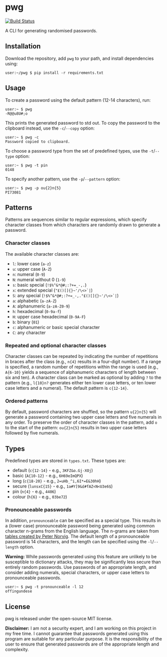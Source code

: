 # pwg

[![Build Status](https://travis-ci.com/rddunphy/pwg.svg?branch=master)](https://travis-ci.com/rddunphy/pwg)

A CLI for generating randomised passwords.

## Installation

Download the repository, add `pwg` to your path, and install dependencies using:

```console
user:~/pwg $ pip install -r requirements.txt
```

## Usage

To create a password using the default pattern (12-14 characters), run:

```console
user:~ $ pwg
-R@@u8U#;o
```

This prints the generated password to std out. To copy the password to the clipboard instead, use the `-c`/`--copy` option:

```console
user:~ $ pwg -c
Password copied to clipboard.
```

To choose a password type from the set of predefined types, use the `-t`/`--type` option:

```console
user:~ $ pwg -t pin
0148
```

To specify another pattern, use the `-p`/`--pattern` option:

```console
user:~ $ pwg -p ou{2}n{5}
PI73081
```

## Patterns

Patterns are sequences similar to regular expressions, which specify character classes from which characters are randomly drawn 
to generate a password. 

### Character classes

The available character classes are:

 - `l`: lower case (`a-z`)
 - `u`: upper case (`A-Z`)
 - `n`: numeral (`0-9`)
 - `N`: numeral without 0 (`1-9`)
 - `s`: basic special (`!$%^&*@#;:?+=_-,.`)
 - `x`: extended special (``"£()[]{}~'/\<>`|``)
 - `S`: any special (``!$%^&*@#;:?+=_-,."£()[]{}~'/\<>`|``)
 - `a`: alphabetic (`a-zA-Z`)
 - `A`: alphanumeric (`a-zA-Z0-9`)
 - `h`: hexadecimal (`0-9a-f`)
 - `H`: upper case hexadecimal (`0-9A-F`)
 - `b`: binary (`01`)
 - `c`: alphanumeric or basic special character
 - `C`: any character
 
### Repeated and optional character classes

Character classes can be repeated by indicating the number of repetitions in braces after the class (e.g., `n{4}` results in a 
four-digit number). If a range is specified, a random number of repetitions within the range is used (e.g., `A{6-10}` yields a 
sequence of alphanumeric characters of length between six and ten). A character class can be marked as optional by adding `?`
to the pattern (e.g., `l{10}n?` generates either ten lower case letters, or ten lower case letters and a numeral). The default 
pattern is `c{12-14}`.

### Ordered patterns

By default, password characters are shuffled, so the pattern `u{2}n{5}` will generate a password containing two upper case 
letters and five numerals in any order. To preserve the order of character classes in the pattern, add `o` to the start of the 
pattern: `ou{2}n{5}` results in two upper case letters followed by five numerals.

## Types

Predefined types are stored in `types.txt`. These types are:

 - default (`c{12-14}` - e.g., `3KFZ&o.Gj-XOj`)
 - basic (`A{10-12}` - e.g., `6H69eImQPX`)
 - long (`c{18-20}` - e.g., `2=uHb_^i,6I*=E&30hH`)
 - secure (`lunsxC{15}` - e.g., `1a#Y[9&£#fAZ<N<U3e6$`)
 - pin (`n{4}` - e.g., `4406`)
 - colour (`h{6}` - e.g., `03be72`)

### Pronounceable passwords

In addition, `pronounceable` can be specified as a special type. This results in a (lower case) pronounceable password being 
generated using common character n-grams from the English language. The n-grams are taken from 
[tables created by Peter Norvig](http://norvig.com/mayzner.html). The default length of a pronounceable password is 14 
characters, and the length can be specified using the `-l`/`--length` option. 

**Warning:** While passwords generated using this feature are unlikely to be susceptible to dictionary attacks, they may be 
significantly less secure than entirely random passwords. Use passwords of an appropriate length, and consider adding numerals, 
special characters, or upper case letters to pronounceable passwords.

```console
user:~ $ pwg -t pronounceable -l 12
offingundese
```

## License

pwg is released under the open-source MIT license.

**Disclaimer:** I am not a security expert, and I am working on this project in my free time. I cannot guarantee that passwords
generated using this program are suitable for any particular purpose. It is the responsibility of the user to ensure that generated
passwords are of the appropriate length and complexity.
